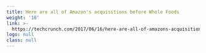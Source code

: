```yaml
---
title: Here are all of Amazon's acquisitions before Whole Foods
weight: '18'
link: >-
  https://techcrunch.com/2017/06/16/here-are-all-of-amazons-acquisitions-before-whole-foods/
logo: null
class: null
---
```


